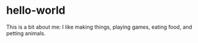 # hello-world

This is a bit about me: I like making things, playing games, eating food, and petting animals.
